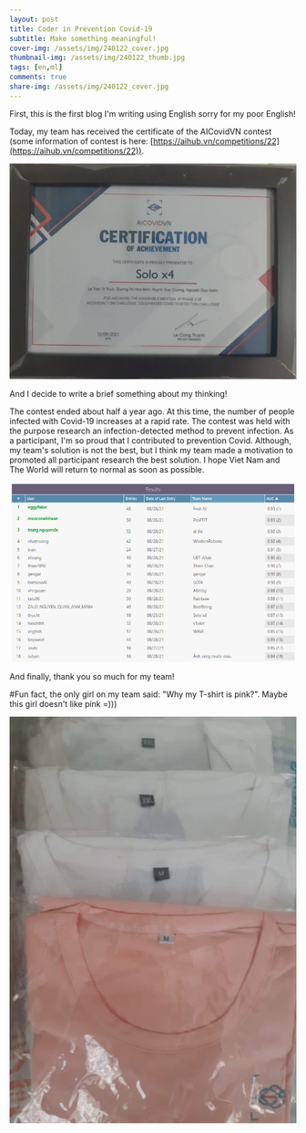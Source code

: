 ```yaml
---
layout: post
title: Coder in Prevention Covid-19
subtitle: Make something meaningful!
cover-img: /assets/img/240122_cover.jpg
thumbnail-img: /assets/img/240122_thumb.jpg
tags: [en,ml]
comments: true
share-img: /assets/img/240122_cover.jpg
---
```


First, this is the first blog I'm writing using English sorry for my poor English!

Today, my team has received the certificate of the AICovidVN contest (some information of contest is here: [https://aihub.vn/competitions/22](https://aihub.vn/competitions/22)).

![](/assets/img/240122_img0_HD.jpg)

And I decide to write a brief something about my thinking!

The contest ended about half a year ago. At this time, the number of people infected with Covid-19 increases at a rapid rate. The contest was held with the purpose research an infection-detected method to prevent infection. As a participant, I'm so proud that I contributed to prevention Covid. Although, my team's solution is not the best, but I think my team made a motivation to promoted all participant research the best solution. I hope Viet Nam and The World will return to normal as soon as possible.

![](/assets/img/240122_img1.png)


And finally, thank you so much for my team!

#Fun fact, the only girl on my team said: "Why my T-shirt is pink?". Maybe this girl doesn't like pink =)))

<p align="center">
  <img src="/assets/img/240122_img2.png" alt=""/>
</p>
